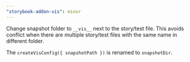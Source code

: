 ```yaml
---
"storybook-addon-vis": minor
---
```


Change snapshot folder to `__vis__` next to the story/test file.
This avoids conflict when there are multiple story/test files with the same name in different folder.

The `createVisConfig({ snapshotPath })` is renamed to `snapshotDir`.
